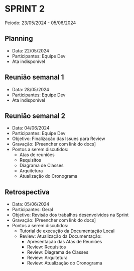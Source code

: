 # SPRINT 2
Peíodo: 23/05/2024 - 05/06/2024

## Planning
- Data: 22/05/2024
- Participantes: Equipe Dev
- Ata indisponível

## Reunião semanal 1
- Data: 28/05/2024
- Participantes: Equipe Dev
- Ata indisponível

## Reunião semanal 2
- Data: 04/06/2024
- Participantes: Equipe Dev
- Objetivo: Finalização das Issues para Review
- Gravação: [Preencher com link do docs]
- Pontos a serem discutidos:
    - Atas de reuniões
    - Requisitos
    - Diagrama de Classes
    - Arquitetura
    - Atualização do Cronograma

## Retrospectiva
- Data: 05/06/2024
- Participantes: Geral
- Objetivo: Revisão dos trabalhos desenvolvidos na Sprint
- Gravação: [Preencher com link do docs]
- Pontos a serem discutidos:
    - Tutorial de execução da Documentação Local
    - Review: Atualização da Documentação:
        - Apresentação das Atas de Reuniões
        - Review: Requisitos
        - Review: Diagrama de Classes
        - Review: Arquitetura
        - Review: Atualização do Cronograma